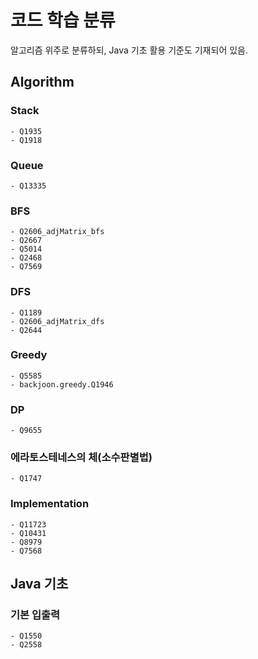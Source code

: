 # 코드 학습 분류
알고리즘 위주로 분류하되, Java 기초 활용 기준도 기재되어 있음.

## Algorithm

### Stack
    - Q1935
    - Q1918
### Queue
    - Q13335
### BFS
    - Q2606_adjMatrix_bfs
    - Q2667
    - Q5014
    - Q2468
    - Q7569
### DFS
    - Q1189
    - Q2606_adjMatrix_dfs
    - Q2644
### Greedy
    - Q5585
    - backjoon.greedy.Q1946
### DP
    - Q9655
### 에라토스테네스의 체(소수판별법)
    - Q1747
### Implementation
    - Q11723
    - Q10431
    - Q8979
    - Q7568
## Java 기초
### 기본 입출력
    - Q1550
    - Q2558